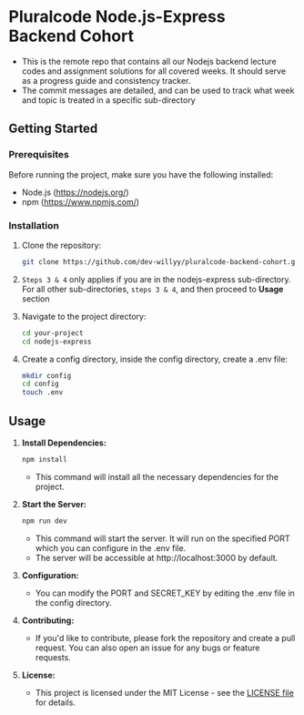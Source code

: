 # Pluralcode Node.js-Express Backend Cohort

- This is the remote repo that contains all our Nodejs backend lecture codes and assignment solutions for all covered weeks. It should serve as a progress guide and consistency tracker.
- The commit messages are detailed, and can be used to track what week and topic is treated in a specific sub-directory

## Getting Started

### Prerequisites

Before running the project, make sure you have the following installed:

- Node.js (https://nodejs.org/)
- npm (https://www.npmjs.com/)

### Installation

1. Clone the repository:

   ```bash
   git clone https://github.com/dev-willyy/pluralcode-backend-cohort.git
   ```

2. `Steps 3 & 4` only applies if you are in the nodejs-express sub-directory. For all other sub-directories, `steps 3 & 4`, and then proceed to **Usage** section

3. Navigate to the project directory:

   ```bash
   cd your-project
   cd nodejs-express
   ```

4. Create a config directory, inside the config directory, create a .env file:

   ```bash
   mkdir config
   cd config
   touch .env
   ```

## Usage

1. **Install Dependencies:**

   ```bash
   npm install
   ```

   - This command will install all the necessary dependencies for the project.

2. **Start the Server:**

   ```bash
   npm run dev
   ```

   - This command will start the server. It will run on the specified PORT which you can configure in the .env file.
   - The server will be accessible at http://localhost:3000 by default.

3. **Configuration:**

   - You can modify the PORT and SECRET_KEY by editing the .env file in the config directory.

4. **Contributing:**

   - If you'd like to contribute, please fork the repository and create a pull request. You can also open an issue for any bugs or feature requests.

5. **License:**

   - This project is licensed under the MIT License - see the [LICENSE file](https://github.com/git/git-scm.com/blob/main/MIT-LICENSE.txt) for details.

